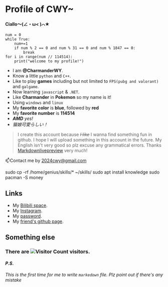 # Profile of CWY~

#### Ciallo～(∠・ω< )⌒★

```
num = 0
while True:
    num+=1
    if num % 2 == 0 and num % 31 == 0 and num % 1847 == 0:
        break
for i in range(num // 114514):
    print("welcome to my profile!")
```

* I am **@CharmanderWY**.
* Know a little `python` and `C++`.
* Like to play **games** including but not limited to `FPS(pubg and valorant)` and `galgame`.
* Now learning `javascript` & `.NET`.
* Like **Charmander** in **Pokemon** so my name is it!
* Using `windows` and `linux`
* My **favorite color** is **blue**, followed by **red**
* My **favorite number** is **114514**
* _**AMD** yes!_
* *猫娘可愛らしい！*

> I create this account because _~~I like~~_ I wanna find something fun in github. I hope I will upload something in this account in the future. My English isn't very good so plz excuse any grammatical errors. Thanks [Markdownlivepreview](https://markdownlivepreview.com/) very much! 

📫Contact me by 2024cwy@gmail.com

sudo cp -rf /home/genius/skills/* ~/skills/
sudo apt install knowledge
sudo pacman -S money

## Links

* My [Bilibili space](https://space.bilibili.com/323084396).
* My [Instagram](https://www.instagram.com/charmanderwy556/).
* My [password](http://www.youtube.com/watch?v=dQw4w9WgXcQ%3Fsi%3DyuB7gGsTLJtUCItL).
* My [friend's github page](https://github.com/idadwind1).

## Something else

### There are ![Visitor Count](https://count.getloli.com/get/@2024cwy?theme=rule34) visitors.

#### _P.S._
_This is the first time for me to write  `markedown` file. Plz point out if there's any mistake_

